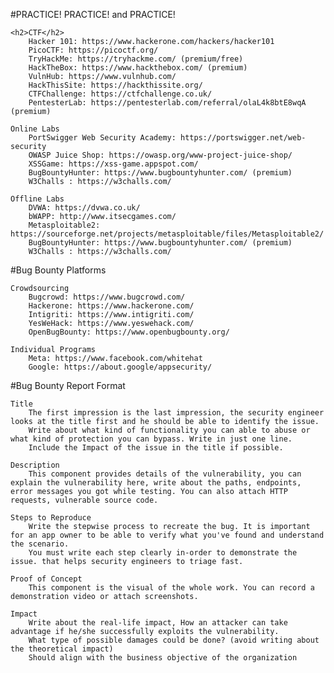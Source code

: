 #PRACTICE! PRACTICE! and PRACTICE!

    <h2>CTF</h2>
        Hacker 101: https://www.hackerone.com/hackers/hacker101
        PicoCTF: https://picoctf.org/
        TryHackMe: https://tryhackme.com/ (premium/free)
        HackTheBox: https://www.hackthebox.com/ (premium)
        VulnHub: https://www.vulnhub.com/
        HackThisSite: https://hackthissite.org/
        CTFChallenge: https://ctfchallenge.co.uk/
        PentesterLab: https://pentesterlab.com/referral/olaL4k8btE8wqA (premium)

    Online Labs
        PortSwigger Web Security Academy: https://portswigger.net/web-security
        OWASP Juice Shop: https://owasp.org/www-project-juice-shop/
        XSSGame: https://xss-game.appspot.com/
        BugBountyHunter: https://www.bugbountyhunter.com/ (premium)
        W3Challs : https://w3challs.com/

    Offline Labs
        DVWA: https://dvwa.co.uk/
        bWAPP: http://www.itsecgames.com/
        Metasploitable2: https://sourceforge.net/projects/metasploitable/files/Metasploitable2/
        BugBountyHunter: https://www.bugbountyhunter.com/ (premium)
        W3Challs : https://w3challs.com/

#Bug Bounty Platforms

    Crowdsourcing
        Bugcrowd: https://www.bugcrowd.com/
        Hackerone: https://www.hackerone.com/
        Intigriti: https://www.intigriti.com/
        YesWeHack: https://www.yeswehack.com/
        OpenBugBounty: https://www.openbugbounty.org/

    Individual Programs
        Meta: https://www.facebook.com/whitehat
        Google: https://about.google/appsecurity/

#Bug Bounty Report Format

    Title
        The first impression is the last impression, the security engineer looks at the title first and he should be able to identify the issue.
        Write about what kind of functionality you can able to abuse or what kind of protection you can bypass. Write in just one line.
        Include the Impact of the issue in the title if possible.

    Description
        This component provides details of the vulnerability, you can explain the vulnerability here, write about the paths, endpoints, error messages you got while testing. You can also attach HTTP requests, vulnerable source code.

    Steps to Reproduce
        Write the stepwise process to recreate the bug. It is important for an app owner to be able to verify what you've found and understand the scenario.
        You must write each step clearly in-order to demonstrate the issue. that helps security engineers to triage fast.

    Proof of Concept
        This component is the visual of the whole work. You can record a demonstration video or attach screenshots.

    Impact
        Write about the real-life impact, How an attacker can take advantage if he/she successfully exploits the vulnerability.
        What type of possible damages could be done? (avoid writing about the theoretical impact)
        Should align with the business objective of the organization

